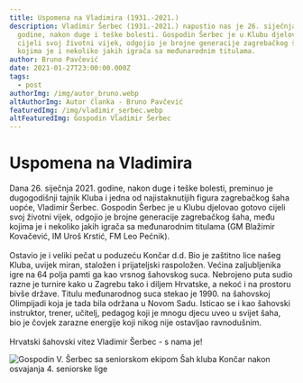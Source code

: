 ```yaml
---
title: Uspomena na Vladimira (1931.-2021.)
description: Vladimir Šerbec (1931.-2021.) napustio nas je 26. siječnja 2021.
  godine, nakon duge i teške bolesti. Gospodin Šerbec je u Klubu djelovao gotovo
  cijeli svoj životni vijek, odgojio je brojne generacije zagrebačkog šaha, među
  kojima je i nekoliko jakih igrača sa međunarodnim titulama.
author: Bruno Pavčević
date: 2021-01-27T23:00:00.000Z
tags:
  - post
authorImg: /img/autor_bruno.webp
altAuthorImg: Autor članka - Bruno Pavčević
featuredImg: /img/vladimir_serbec.webp
altFeaturedImg: Gospodin Vladimir Šerbec
---
```


# **Uspomena na Vladimira**

Dana 26. siječnja 2021. godine, nakon duge i teške bolesti, preminuo je dugogodišnji tajnik Kluba i jedna od najistaknutijih figura zagrebačkog šaha uopće, Vladimir Šerbec. Gospodin Šerbec je u Klubu djelovao gotovo cijeli svoj životni vijek, odgojio je brojne generacije zagrebačkog šaha, među kojima je i nekoliko jakih igrača sa međunarodnim titulama (GM Blažimir Kovačević, IM Uroš Krstić, FM Leo Pećnik).\
\
Ostavio je i veliki pečat u poduzeću Končar d.d. Bio je zaštitno lice našeg Kluba, uvijek miran, staložen i prijateljski raspoložen. Većina zaljubljenika igre na 64 polja pamti ga kao vrsnog šahovskog suca. Nebrojeno puta sudio razne je turnire kako u Zagrebu tako i diljem Hrvatske, a nekoć i na prostoru bivše države. Titulu međunarodnog suca stekao je 1990. na šahovskoj Olimpijadi koja je tada bila održana u Novom Sadu. Isticao se i kao šahovski instruktor, trener, učitelj, pedagog koji je mnogu djecu uveo u svijet šaha, bio je čovjek zarazne energije koji nikog nije ostavljao ravnodušnim.\
\
Hrvatski šahovski vitez Vladimir Šerbec - s nama je!

![Gospodin V. Šerbec sa seniorskom ekipom Šah kluba Končar nakon osvajanja 4. seniorske lige](/img/vladimir_serbec_2.webp "Gospodin V. Šerbec sa seniorskom ekipom Šah kluba Končar nakon osvajanja 4. seniorske lige")
